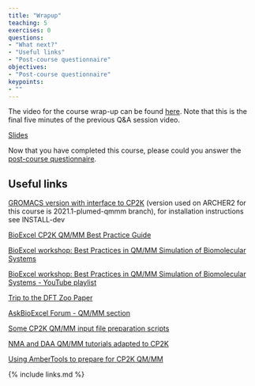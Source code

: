 ```yaml
---
title: "Wrapup"
teaching: 5
exercises: 0
questions: 
- "What next?"
- "Useful links"
- "Post-course questionnaire"
objectives:
- "Post-course questionnaire"
keypoints:
- ""
---
```


The video for the course wrap-up can be found [here](https://youtu.be/9ucekR4EXX8?t=1885).
Note that this is the final five minutes of the previous Q&A session video.

[Slides](../slides/wrapup.pdf)

Now that you have completed this course, please could you answer the 
[post-course questionnaire](https://bit.ly/ARCHER2-self-serve-post-course-survey).

## Useful links

[GROMACS version with interface to CP2K](https://gitlab.com/aracsmd/gromacs) (version used on ARCHER2 for this course is 2021.1-plumed-qmmm branch), for installation instructions see INSTALL-dev 

[BioExcel CP2K QM/MM Best Practice Guide](https://docs.bioexcel.eu/qmmm_bpg)

[BioExcel workshop: Best Practices in QM/MM Simulation of Biomolecular Systems](https://bioexcel.eu/qmmm-best-practice-workshop)

[BioExcel workshop: Best Practices in QM/MM Simulation of Biomolecular Systems - YouTube playlist](https://www.youtube.com/playlist?list=PLzLqYW5ci-2d-wolQ9CpE4akorB3naRso)

[Trip to the DFT Zoo Paper](https://doi.org/10.1071/CH19023)

[AskBioExcel Forum - QM/MM section](https://ask.bioexcel.eu/c/qmmm-biosim/20)

[Some CP2K QM/MM input file preparation scripts](https://github.com/bioexcel/CP2K_qmmm_input_preparation_scripts)

[NMA and DAA QM/MM tutorials adapted to CP2K](https://github.com/bioexcel/cp2K_qmmm_tutorials_for_biological_simulations)

[Using AmberTools to prepare for CP2K QM/MM](https://docs.bioexcel.eu/2020_06_09_online_ambertools4cp2k/)




{% include links.md %}
